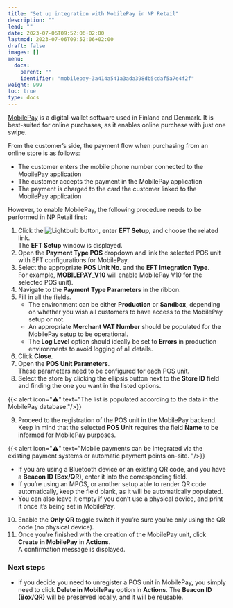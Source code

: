 ```yaml
---
title: "Set up integration with MobilePay in NP Retail"
description: ""
lead: ""
date: 2023-07-06T09:52:06+02:00
lastmod: 2023-07-06T09:52:06+02:00
draft: false
images: []
menu:
  docs:
    parent: ""
    identifier: "mobilepay-3a414a541a3ada398db5cdaf5a7e4f2f"
weight: 999
toc: true
type: docs
---
```


[MobilePay](https://www.mobilepay.dk/) is a digital-wallet software used in Finland and Denmark. It is best-suited for online purchases, as it enables online purchase with just one swipe. 

From the customer’s side, the payment flow when purchasing from an online store is as follows: 

 - The customer enters the mobile phone number connected to the MobilePay application 
 - The customer accepts the payment in the MobilePay application
 - The payment is charged to the card the customer linked to the MobilePay application 

However, to enable MobilePay, the following procedure needs to be performed in NP Retail first:

1. Click the ![Lightbulb](Lightbulb_icon.PNG) button, enter **EFT Setup**, and choose the related link.         
   The **EFT Setup** window is displayed.
2. Open the **Payment Type POS** dropdown and link the selected POS unit with EFT configurations for MobilePay.    
3. Select the appropriate **POS Unit No.** and the **EFT Integration Type**.     
   For example, **MOBILEPAY_V10** will enable MobilePay V10 for the selected POS unit).
4. Navigate to the **Payment Type Parameters** in the ribbon.  
5. Fill in all the fields.   
    - The environment can be either **Production** or **Sandbox**, depending on whether you wish all customers to have access to the MobilePay setup or not. 
    - An appropriate **Merchant VAT Number** should be populated for the MobilePay setup to be operational.
    - The **Log Level** option should ideally be set to **Errors** in production environments to avoid logging of all details.
6. Click **Close**.
7. Open the **POS Unit Parameters**.  
   These parameters need to be configured for each POS unit.
8. Select the store by clicking the ellipsis button next to the **Store ID** field and finding the one you want in the listed options.

 {{< alert icon="⚠️" text="The list is populated according to the data in the MobilePay database."/>}}

  
9. Proceed to the registration of the POS unit in the MobilePay backend. Keep in mind that the selected **POS Unit** requires the field **Name** to be informed for MobilePay purposes.
  
 {{< alert icon="⚠️" text="Mobile payments can be integrated via the existing payment systems or automatic payment points on-site.  "/>}}


   - If you are using a Bluetooth device or an existing QR code, and you have a **Beacon ID (Box/QR)**, enter it into the corresponding field.
   - If you’re using an MPOS, or another setup able to render QR code automatically, keep the field blank, as it will be automatically populated.
   - You can also leave it empty if you don’t use a physical device, and print it once it’s being set in MobilePay.
 
10.  Enable the **Only QR** toggle switch if you’re sure you’re only using the QR code (no physical device). 
11.  Once you’re finished with the creation of the MobilePay unit, click **Create in MobilePay** in **Actions**.   
    A confirmation message is displayed.

### Next steps

 - If you decide you need to unregister a POS unit in MobilePay, you simply need to click **Delete in MobilePay** option in **Actions**. The **Beacon ID (Box/QR)** will be preserved locally, and it will be reusable.

